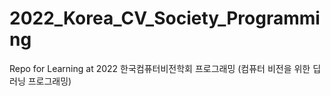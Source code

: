 # 2022_Korea_CV_Society_Programming
Repo for Learning at 2022 한국컴퓨터비전학회 프로그래밍 (컴퓨터 비전을 위한 딥러닝 프로그래밍)
